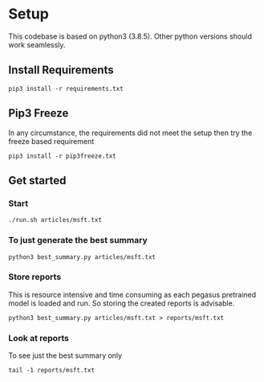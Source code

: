 # Setup
This codebase is based on python3 (3.8.5). Other python versions should work seamlessly.

## Install Requirements
```shell
pip3 install -r requirements.txt
```

## Pip3 Freeze
In any circumstance, the requirements did not meet the setup then try the freeze based requirement
```shell
pip3 install -r pip3freeze.txt
```


## Get started

### Start
```shell
./run.sh articles/msft.txt
```

### To just generate the best summary
```shell
python3 best_summary.py articles/msft.txt
```

### Store reports
This is resource intensive and time consuming as each pegasus pretrained model is loaded and run.
So storing the created reports is advisable.

```shell
python3 best_summary.py articles/msft.txt > reports/msft.txt
```

### Look at reports
To see just the best summary only
```shell
tail -1 reports/msft.txt
```
